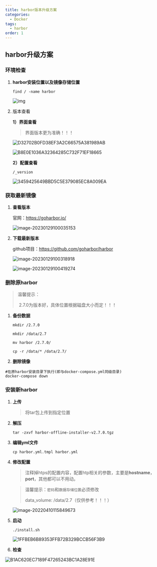 ```yaml
---
title: harbor版本升级方案
categories: 
  - Docker
tags: 
  - harbor
order: 1
---
```




## harbor升级方案

### 环境检查

1. **harbor安装位置以及镜像存储位置**

   ```
   find / -name harbor
   ```

   ![img](https://img.slcp.top/DF5459D11E394FFAC3AF954B335EE05B.png)

2. 版本查看

   **1）界面查看**

   > 界面版本更为准确！！！

   ![D32702B0FD38EF3A2C66575A381989AB](https://img.slcp.top/D32702B0FD38EF3A2C66575A381989AB.png)

   ![B8E0E1036A32364285C732F71EF18665](https://img.slcp.top/B8E0E1036A32364285C732F71EF18665.jpg)

    

   **2）配置查看**

   ```
   /_version
   ```

    

   ![3459425649BBD5C5E379085EC8A009EA](https://img.slcp.top/3459425649BBD5C5E379085EC8A009EA.png)

### 获取最新镜像

1. **查看版本**

   官网：https://goharbor.io/

   ![image-20230129100035153](%20http://img.lindaifeng.vip/typora-picgo-tuchaung/20230130170406.png)

2. **下载最新版本**

   github项目：https://github.com/goharbor/harbor

   ![image-20230129100318918](https://img.slcp.top/image-20230129100318918.png)

   ![image-20230129100419274](https://img.slcp.top/image-20230129100419274.png)

 

### 删除原harbor

> 温馨提示：
>
> ​	2.7.0为版本好，具体位置根据磁盘大小而定！！！

1. **备份数据**

   ```
   mkdir /2.7.0
   ```

   ```
   mkdir /data/2.7
   ```

   ```
   mv harbor /2.7.0/
   ```

   ```
   cp -r /data/* /data/2.7/
   ```

2. **删除镜像**

```
#在原harbor安装目录下执行(即与docker-compose.yml同级目录)
docker-compose down
```

 

### 安装新harbor

1. **上传**

   > 将tar包上传到指定位置

2. **解压**

   ```
   tar -zxvf harbor-offline-installer-v2.7.0.tgz
   ```

3. **编辑yml文件**

   ```
   cp harbor.yml.tmpl harbor.yml
   ```

4. **修改配置**

   > 注释掉htps的配置内容，配置htp相关的参数，主要是**hostname**，**port**，其他都可以不用动。

   > 温馨提示：`密码`和`数据存储位置`必须修改
   >
   > data_volume: /data/2.7（仅供参考！！！）

   ![image-20220410115849673](https://img.slcp.top/image-20220410115849673.png)

5. **启动**

   ```
   ./install.sh
   ```

   ![1FFBEB6B89353FFB72B329BCCB56F3B9](https://img.slcp.top/1FFBEB6B89353FFB72B329BCCB56F3B9.png)

6. **检查**

![B1AC620EC7189F47265243BC1A28E91E](https://img.slcp.top/B1AC620EC7189F47265243BC1A28E91E.jpg)
